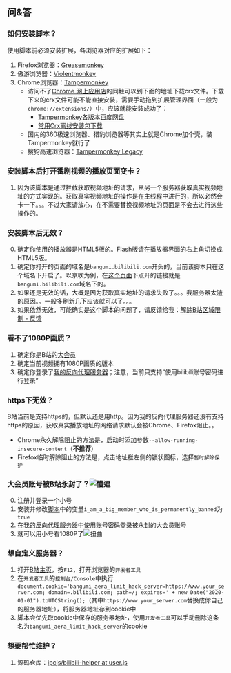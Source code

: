 ## 问&答

### 如何安装脚本？

使用脚本前必须安装扩展，各浏览器对应的扩展如下：

1. Firefox浏览器：[Greasemonkey](https://addons.mozilla.org/zh-CN/firefox/addon/greasemonkey/)
2. 傲游浏览器：[Violentmonkey](http://extension.maxthon.com/detail/index.php?view_id=1680)
3. Chrome浏览器：[Tampermonkey](https://chrome.google.com/webstore/detail/tampermonkey/dhdgffkkebhmkfjojejmpbldmpobfkfo)
    * 访问不了[Chrome 网上应用店](https://chrome.google.com/webstore/category/extensions)的同鞋可以到下面的地址下载crx文件。下载下来的crx文件可能不能直接安装，需要手动拖到扩展管理界面（一般为`chrome://extensions/`）中，应该就能安装成功了：
        * [Tampermonkey各版本百度网盘](http://pan.baidu.com/s/1nuCc4Al)
        * [常用Crx离线安装包下载](https://yurl.sinaapp.com/crx2.php)
    * 国内的360极速浏览器、猎豹浏览器等其实上就是Chrome加个壳，装Tampermonkey就行了
    * 搜狗高速浏览器：[Tampermonkey Legacy](http://ie.sogou.com/app/app_4326.html)

### 安装脚本后打开番剧视频的播放页面变卡？

1. 因为该脚本是通过拦截获取视频地址的请求，从另一个服务器获取真实视频地址的方式实现的。获取真实视频地址的操作是在主线程中进行的，所以必然会卡一下。。。不过大家请放心，在不需要替换视频地址的页面是不会去进行这些操作的。

### 安装脚本后无效？

0. 确定你使用的播放器是HTML5版的。Flash版请在播放器界面的右上角切换成HTML5版。
1. 确定你打开的页面的域名是`bangumi.bilibili.com`开头的，当前该脚本只在这个域名下开启了。以京吹为例，在[这个页面](http://bangumi.bilibili.com/anime/5551/)下点开的链接就是`bangumi.bilibili.com`域名下的。  
2. 如果还是无效的话，大概是因为获取真实地址的请求失败了。。。我服务器太渣的原因。。一般多刷新几下应该就可以了。。。  
3. 如果依然无效，可能确实是这个脚本的问题了，请反馈给我：[解除B站区域限制 - 反馈](https://greasyfork.org/zh-CN/scripts/25718-%E8%A7%A3%E9%99%A4b%E7%AB%99%E5%8C%BA%E5%9F%9F%E9%99%90%E5%88%B6/feedback)

### 看不了1080P画质？

1. 确定你是B站的[大会员](http://big.bilibili.com/site/big.html)
2. 确定当前视频拥有1080P画质的版本
3. 确定你登录了[我的反向代理服务器](http://biliplus.ipcjsdev.tk/login)；注意，当前只支持“使用bilibili账号密码进行登录”

### https下无效？
B站当前是支持https的，但默认还是用http。因为我的反向代理服务器还没有支持https的原因，获取真实播放地址的网络请求默认会被Chrome、Firefox阻止。。

- Chrome永久解除阻止的方法是，启动时添加参数`--allow-running-insecure-content`（**不推荐**）
- Firefox临时解除阻止的方法是，点击地址栏左侧的锁状图标，选择`暂时解除保护`

### 大会员账号被B站永封了？<img src="http://bbs.saraba1st.com/2b/static/image/smiley/nq/010.gif" alt="懵逼"/>

0. 注册并登录一个小号
1. 安装并修改[脚本](https://greasyfork.org/zh-CN/scripts/25718-%E8%A7%A3%E9%99%A4b%E7%AB%99%E5%8C%BA%E5%9F%9F%E9%99%90%E5%88%B6)中的变量`i_am_a_big_member_who_is_permanently_banned`为`true`
2. 在[我的反向代理服务器](http://biliplus.ipcjsdev.tk/login)中使用账号密码登录被永封的大会员账号
3. 就可以用小号看1080P了<img src="http://bbs.saraba1st.com/2b/static/image/smiley/nq/001.gif" alt="扭曲"/>

### 想自定义服务器？

1. 打开[B站主页](http://bilibili.com)，按`F12`，打开浏览器的`开发者工具`
2. 在`开发者工具`的`控制台/Console`中执行`document.cookie='bangumi_aera_limit_hack_server=https://www.your_server.com; domain=.bilibili.com; path=/; expires=' + new Date("2020-01-01").toUTCString();`（其中`https://www.your_server.com`替换成你自己的服务器地址），将服务器地址存到cookie中
3. 脚本会优先取cookie中保存的服务器地址，使用`开发者工具`可以手动删除这条名为`bangumi_aera_limit_hack_server`的cookie

### 想要帮忙维护？

1. 源码仓库：[ipcjs/bilibili-helper at user.js](https://github.com/ipcjs/bilibili-helper/tree/user.js)
